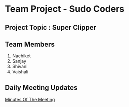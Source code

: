 # Team Project - Sudo Coders

## Project Topic : Super Clipper

## Team Members
1. Nachiket
2. Sanjay
3. Shivani
4. Vaishali

## Daily Meeting Updates
[Minutes Of The Meeting](https://github.com/nguyensjsu/fa18-281-sudo-coders/blob/master/MinutesOfTheMeeting.md)
